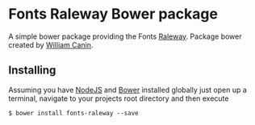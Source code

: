 # Fonts Raleway Bower package

A simple bower package providing the Fonts [Raleway](http://www.google.com/fonts/specimen/Raleway).  Package bower created by  [William Canin](http://github.com/williamcanin).

## Installing

Assuming you have [NodeJS](http://nodejs.org/) and [Bower](http://bower.io/) installed globally just open up a terminal, navigate to your projects root directory and then execute

```
$ bower install fonts-raleway --save
```
